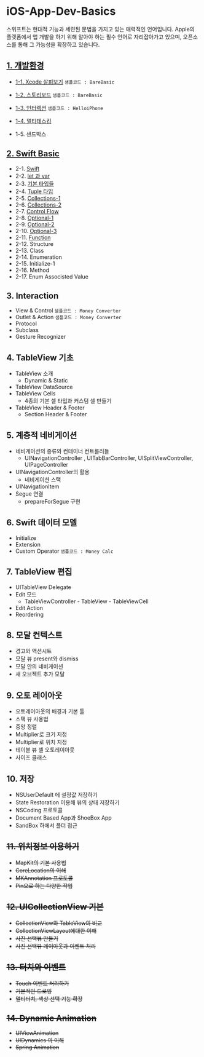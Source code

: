# iOS-App-Dev-Basics
스위프트는 현대적 기능과 세련된 문법을 가지고 있는 매력적인 언어입니다.
Apple의 플랫폼에서 앱 개발을 하기 위해 알아야 하는 필수 언어로 자리잡아가고 있으며, 오픈소스를 통해 그 가능성을 확장하고 있습니다.


## [1. 개발환경](https://github.com/CodersHigh/iOS-App-Dev-Basics/Chapter1)
* [1-1. Xcode 살펴보기](https://github.com/CodersHigh/iOS-App-Dev-Basics/tree/master/Chapter1/README.md#1-1-xcode-살펴보기) `샘플코드 : BareBasic`
* [1-2. 스토리보드](https://github.com/CodersHigh/iOS-App-Dev-Basics/tree/master/Chapter1/README.md#1-2-스토리보드) `샘플코드 : BareBasic`

* [1-3. 인터렉션](https://github.com/CodersHigh/iOS-App-Dev-Basics/tree/master/Chapter1/README.md#1-3-인터렉션) `샘플코드 : HelloiPhone`
* [1-4. 멀티테스킹](https://github.com/CodersHigh/iOS-App-Dev-Basics/tree/master/Chapter1/README.md#1-3-멀티테스킹)
* 1-5. 샌드박스



## [2. Swift Basic](https://github.com/CodersHigh/iOS-App-Dev-Basics/blob/master/chapter2.md)
* 2-1. [Swift](https://github.com/CodersHigh/iOS-App-Dev-Basics/tree/master/Chapter2/README.md#2-1-swift)
* 2-2. [let 과 var](https://github.com/CodersHigh/iOS-App-Dev-Basics/tree/master/Chapter2/README.md#2-2-let-과-var)
* 2-3. [기본 타입들](https://github.com/CodersHigh/iOS-App-Dev-Basics/tree/master/Chapter2/README.md#2-3-기본-타입들)
* 2-4. [Tuple 타입](https://github.com/CodersHigh/iOS-App-Dev-Basics/tree/master/Chapter2/README.md#2-4-tuple-타입)
* 2-5. [Collections-1](https://github.com/CodersHigh/iOS-App-Dev-Basics/tree/master/Chapter2/README.md#2-5-collections---1)
* 2-6. [Collections-2](https://github.com/CodersHigh/iOS-App-Dev-Basics/tree/master/Chapter2/README.md#2-6-collections---2)
* 2-7. [Control Flow](https://github.com/CodersHigh/iOS-App-Dev-Basics/tree/master/Chapter2/README.md#2-7-control-flow)
* 2-8. [Optional-1](https://github.com/CodersHigh/iOS-App-Dev-Basics/tree/master/Chapter2/README.md#2-8-optional---1)
* 2-9. [Optional-2](https://github.com/CodersHigh/iOS-App-Dev-Basics/tree/master/Chapter2/README.md#2-8-optional---2)
* 2-10. [Optional-3](https://github.com/CodersHigh/iOS-App-Dev-Basics/tree/master/Chapter2/README.md#2-8-optional---3)
* 2-11. [Function](https://github.com/CodersHigh/iOS-App-Dev-Basics/tree/master/Chapter2/README.md#2-11-function)
* 2-12. Structure
* 2-13. Class
* 2-14. Enumeration
* 2-15. Initialize-1
* 2-16. Method
* 2-17. Enum Associsted Value

## 3. Interaction
* View & Control `샘플코드 : Money Converter`
* Outlet & Action `샘플코드 : Money Converter`
* Protocol
* Subclass
* Gesture Recognizer

## 4. TableView 기초
* TableView 소개
  * Dynamic & Static
* TableView DataSource
* TableView Cells
  * 4종의 기본 셀 타입과 커스텀 셀 만들기
* TableView Header & Footer
  * Section Header & Footer

## 5. 계층적 네비게이션
* 네비게이션의 종류와 컨테이너 컨트롤러들
  * UINavigationController , UITabBarController, UISplitViewController, UIPageController
* UINavigationController의 활용
  * 네비게이션 스택
* UINavigationItem
* Segue 연결
  * prepareForSegue 구현

## 6. Swift 데이터 모델
* Initialize
* Extension
* Custom Operator `샘플코드 : Money Calc`

## 7. TableView 편집
* UITableView Delegate
* Edit 모드
  * TableViewController - TableView - TableViewCell
* Edit Action
* Reordering

## 8. 모달 컨텍스트
* 경고와 액션시트
* 모달 뷰 present와 dismiss
* 모달 안의 네비게이션
* 새 오브젝트 추가 모달

## 9. 오토 레이아웃
* 오토레이아웃의 배경과 기본 툴
* 스택 뷰 사용법
* 중앙 정렬
* Multiplier로 크기 지정
* Multiplier로 위치 지정
* 테이블 뷰 셀 오토레이아웃
* 사이즈 클래스

## 10. 저장
* NSUserDefault 에 설정값 저장하기
* State Restoration 이용해 뷰의 상태 저장하기
* NSCoding 프로토콜
* Document Based App과 ShoeBox App
* SandBox 하에서 폴더 접근












## ~~11. 위치정보 이용하기~~
* ~~MapKit의 기본 사용법~~
* ~~CoreLocation의 이해~~
* ~~MKAnnotation 프로토콜~~
* ~~Pin으로 하는 다양한 작업~~

## ~~12. UICollectionView 기본~~
* ~~CollectionView와 TableView의 비교~~
* ~~CollectionViewLayout에대한 이해~~
* ~~사진 선택뷰 만들기~~
* ~~사진 선택뷰 레이아웃과 이벤트 처리~~

## ~~13. 터치와 이벤트~~
* ~~Touch 이벤트 처리하기~~
* ~~기본적인 드로잉~~
* ~~멀티터치, 색상 선택 기능 확장~~

## ~~14. Dynamic Animation~~
* ~~UIViewAnimation~~
* ~~UIDynamics 의 이해~~
* ~~Spring Animation~~
